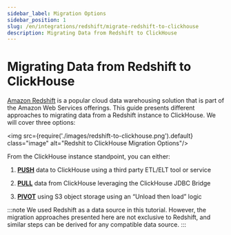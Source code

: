 ```yaml
---
sidebar_label: Migration Options
sidebar_position: 1
slug: /en/integrations/redshift/migrate-redshift-to-clickhouse
description: Migrating Data from Redshift to ClickHouse
---
```


# Migrating Data from Redshift to ClickHouse

[Amazon Redshift](https://aws.amazon.com/redshift/) is a popular cloud data warehousing solution that is part of the Amazon Web Services offerings. This guide presents different approaches to migrating data from a Redshift instance to ClickHouse. We will cover three options:

<img src={require('./images/redshift-to-clickhouse.png').default} class="image" alt="Redshit to ClickHouse Migration Options"/>

From the ClickHouse instance standpoint, you can either:

1. **[PUSH](./redshift-push-to-clickhouse.md)** data to ClickHouse using a third party ETL/ELT tool or service

2. **[PULL](./redshift-pull-to-clickhouse.md)** data from ClickHouse leveraging the ClickHouse JDBC Bridge

3. **[PIVOT](./redshift-pivot-to-clickhouse.md)** using S3 object storage using an “Unload then load” logic

:::note
We used Redshift as a data source in this tutorial. However, the migration approaches presented here are not exclusive to Redshift, and similar steps can be derived for any compatible data source.
:::
